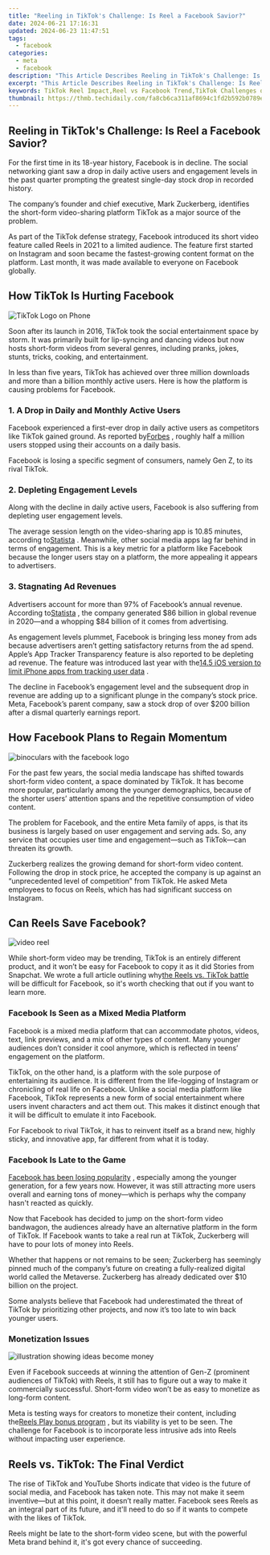 ```yaml
---
title: "Reeling in TikTok's Challenge: Is Reel a Facebook Savior?"
date: 2024-06-21 17:16:31
updated: 2024-06-23 11:47:51
tags:
  - facebook
categories:
  - meta
  - facebook
description: "This Article Describes Reeling in TikTok's Challenge: Is Reel a Facebook Savior?"
excerpt: "This Article Describes Reeling in TikTok's Challenge: Is Reel a Facebook Savior?"
keywords: TikTok Reel Impact,Reel vs Facebook Trend,TikTok Challenges on Social,Facebook's Reel Competition,Reel,Reel Influence on Social Media,TikTok's Reel Rise
thumbnail: https://thmb.techidaily.com/fa8cb6ca311af8694c1fd2b592b0789e69f6337924778efc705315343e4f909c.jpg
---
```


## Reeling in TikTok's Challenge: Is Reel a Facebook Savior?

 For the first time in its 18-year history, Facebook is in decline. The social networking giant saw a drop in daily active users and engagement levels in the past quarter prompting the greatest single-day stock drop in recorded history.

 The company’s founder and chief executive, Mark Zuckerberg, identifies the short-form video-sharing platform TikTok as a major source of the problem.

 As part of the TikTok defense strategy, Facebook introduced its short video feature called Reels in 2021 to a limited audience. The feature first started on Instagram and soon became the fastest-growing content format on the platform. Last month, it was made available to everyone on Facebook globally.

## How TikTok Is Hurting Facebook

![TikTok Logo on Phone](https://static1.makeuseofimages.com/wordpress/wp-content/uploads/2022/03/Tiktok-logo.jpg)

 Soon after its launch in 2016, TikTok took the social entertainment space by storm. It was primarily built for lip-syncing and dancing videos but now hosts short-form videos from several genres, including pranks, jokes, stunts, tricks, cooking, and entertainment.

 In less than five years, TikTok has achieved over three million downloads and more than a billion monthly active users. Here is how the platform is causing problems for Facebook.

### 1\. A Drop in Daily and Monthly Active Users

 Facebook experienced a first-ever drop in daily active users as competitors like TikTok gained ground. As reported by[Forbes](https://www.forbes.com/sites/roberthart/2022/02/03/facebook-loses-daily-active-users-for-the-first-time--heres-where-theyre-going/) , roughly half a million users stopped using their accounts on a daily basis.

 Facebook is losing a specific segment of consumers, namely Gen Z, to its rival TikTok.

### 2\. Depleting Engagement Levels

 Along with the decline in daily active users, Facebook is also suffering from depleting user engagement levels.

 The average session length on the video-sharing app is 10.85 minutes, according to[Statista](https://www.statista.com/statistics/579411/top-us-social-networking-apps-ranked-by-session-length/) . Meanwhile, other social media apps lag far behind in terms of engagement. This is a key metric for a platform like Facebook because the longer users stay on a platform, the more appealing it appears to advertisers.

### 3\. Stagnating Ad Revenues

 Advertisers account for more than 97% of Facebook’s annual revenue. According to[Statista](https://www.statista.com/statistics/267031/facebooks-annual-revenue-by-segment/) , the company generated $86 billion in global revenue in 2020—and a whopping $84 billion of it comes from advertising.

 As engagement levels plummet, Facebook is bringing less money from ads because advertisers aren’t getting satisfactory returns from the ad spend. Apple’s App Tracker Transparency feature is also reported to be depleting ad revenue. The feature was introduced last year with the[14.5 iOS version to limit iPhone apps from tracking user data](http://www.makeuseof.com/how-the-ios-14-5-update-is-going-to-really-hurt-facebook/) .

 The decline in Facebook’s engagement level and the subsequent drop in revenue are adding up to a significant plunge in the company’s stock price. Meta, Facebook’s parent company, saw a stock drop of over $200 billion after a dismal quarterly earnings report.

## How Facebook Plans to Regain Momentum

![binoculars with the facebook logo](https://static1.makeuseofimages.com/wordpress/wp-content/uploads/2022/02/Facebook-Privacy.jpg)

 For the past few years, the social media landscape has shifted towards short-form video content, a space dominated by TikTok. It has become more popular, particularly among the younger demographics, because of the shorter users’ attention spans and the repetitive consumption of video content.

 The problem for Facebook, and the entire Meta family of apps, is that its business is largely based on user engagement and serving ads. So, any service that occupies user time and engagement—such as TikTok—can threaten its growth.

 Zuckerberg realizes the growing demand for short-form video content. Following the drop in stock price, he accepted the company is up against an “unprecedented level of competition” from TikTok. He asked Meta employees to focus on Reels, which has had significant success on Instagram.

## Can Reels Save Facebook?

![video reel](https://static1.makeuseofimages.com/wordpress/wp-content/uploads/2022/03/Reels.jpg)

 While short-form video may be trending, TikTok is an entirely different product, and it won’t be easy for Facebook to copy it as it did Stories from Snapchat. We wrote a full article outlining why[the Reels vs. TikTok battle](http://www.makeuseof.com/use-instagram-reels-or-tiktok/) will be difficult for Facebook, so it's worth checking that out if you want to learn more.

### Facebook Is Seen as a Mixed Media Platform

 Facebook is a mixed media platform that can accommodate photos, videos, text, link previews, and a mix of other types of content. Many younger audiences don’t consider it cool anymore, which is reflected in teens’ engagement on the platform.

 TikTok, on the other hand, is a platform with the sole purpose of entertaining its audience. It is different from the life-logging of Instagram or chronicling of real life on Facebook. Unlike a social media platform like Facebook, TikTok represents a new form of social entertainment where users invent characters and act them out. This makes it distinct enough that it will be difficult to emulate it into Facebook.

 For Facebook to rival TikTok, it has to reinvent itself as a brand new, highly sticky, and innovative app, far different from what it is today.

### Facebook Is Late to the Game

[Facebook has been losing popularity](https://www.makeuseof.com/facebook-popularity-peak/) , especially among the younger generation, for a few years now. However, it was still attracting more users overall and earning tons of money—which is perhaps why the company hasn't reacted as quickly.

 Now that Facebook has decided to jump on the short-form video bandwagon, the audiences already have an alternative platform in the form of TikTok. If Facebook wants to take a real run at TikTok, Zuckerberg will have to pour lots of money into Reels.

 Whether that happens or not remains to be seen; Zuckerberg has seemingly pinned much of the company’s future on creating a fully-realized digital world called the Metaverse. Zuckerberg has already dedicated over $10 billion on the project.

 Some analysts believe that Facebook had underestimated the threat of TikTok by prioritizing other projects, and now it’s too late to win back younger users.

### Monetization Issues

![illustration showing ideas become money](https://static1.makeuseofimages.com/wordpress/wp-content/uploads/2022/03/Monetization.jpg)

 Even if Facebook succeeds at winning the attention of Gen-Z (prominent audiences of TikTok) with Reels, it still has to figure out a way to make it commercially successful. Short-form video won’t be as easy to monetize as long-form content.

 Meta is testing ways for creators to monetize their content, including the[Reels Play bonus program](https://www.makeuseof.com/instagram-reels-bonuses/) , but its viability is yet to be seen. The challenge for Facebook is to incorporate less intrusive ads into Reels without impacting user experience.

## Reels vs. TikTok: The Final Verdict

 The rise of TikTok and YouTube Shorts indicate that video is the future of social media, and Facebook has taken note. This may not make it seem inventive—but at this point, it doesn’t really matter. Facebook sees Reels as an integral part of its future, and it'll need to do so if it wants to compete with the likes of TikTok.

 Reels might be late to the short-form video scene, but with the powerful Meta brand behind it, it's got every chance of succeeding.


<ins class="adsbygoogle"
     style="display:block"
     data-ad-format="autorelaxed"
     data-ad-client="ca-pub-7571918770474297"
     data-ad-slot="1223367746"></ins>



<ins class="adsbygoogle"
     style="display:block"
     data-ad-client="ca-pub-7571918770474297"
     data-ad-slot="8358498916"
     data-ad-format="auto"
     data-full-width-responsive="true"></ins>
